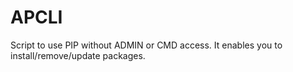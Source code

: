 # APCLI
Script to use PIP without ADMIN or CMD access. It enables you to install/remove/update packages.
